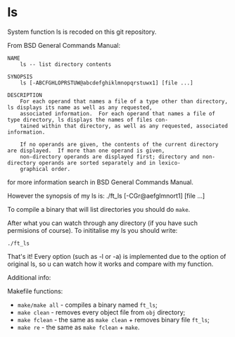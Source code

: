 # ls
System function ls is recoded on this git repository.

From BSD General Commands Manual:
	
	NAME
		ls -- list directory contents

	SYNOPSIS
		ls [-ABCFGHLOPRSTUW@abcdefghiklmnopqrstuwx1] [file ...]

	DESCRIPTION
		For each operand that names a file of a type other than directory, ls displays its name as well as any requested,
		associated information.  For each operand that names a file of type directory, ls displays the names of files con-
		tained within that directory, as well as any requested, associated information.

	 	If no operands are given, the contents of the current directory are displayed.  If more than one operand is given,
	 	non-directory operands are displayed first; directory and non-directory operands are sorted separately and in lexico-
		graphical order.

for more information search in BSD General Commands Manual.

However the synopsis of my ls is:
	./ft_ls [-CGr@aefglmnort1] [file ...]

To compile a binary that will list directories you should do `make`.

After what you can watch through any directory (if you have such permisions of course).
To inititalise my ls you should write:
```
./ft_ls
```
That's it!
Every option (such as -l or -a) is implemented due to the option of original ls, so u can watch how it works and compare with my function.

Additional info:

Makefile functions:
- `make/make all` - compiles a binary named `ft_ls`;
- `make clean` - removes every object file from `obj` directory;
- `make fclean` - the same as `make clean` + removes binary file `ft_ls`;
- `make re` - the same as `make fclean` + `make`.
